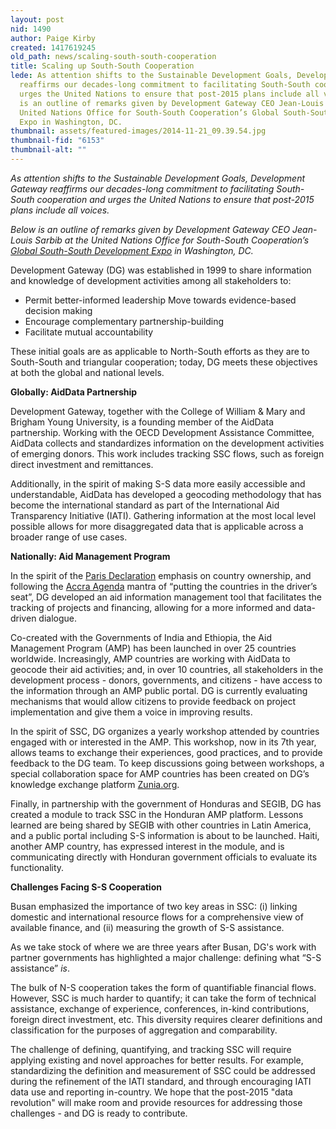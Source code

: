 ```yaml
---
layout: post
nid: 1490
author: Paige Kirby
created: 1417619245
old_path: news/scaling-south-south-cooperation
title: Scaling up South-South Cooperation
lede: As attention shifts to the Sustainable Development Goals, Development Gateway
  reaffirms our decades-long commitment to facilitating South-South cooperation and
  urges the United Nations to ensure that post-2015 plans include all voices. Below
  is an outline of remarks given by Development Gateway CEO Jean-Louis Sarbib at the
  United Nations Office for South-South Cooperation’s Global South-South Development
  Expo in Washington, DC.
thumbnail: assets/featured-images/2014-11-21_09.39.54.jpg
thumbnail-fid: "6153"
thumbnail-alt: ""
---
```


*As attention shifts to the Sustainable Development Goals, Development Gateway reaffirms our decades-long commitment to facilitating South-South cooperation and urges the United Nations to ensure that post-2015 plans include all voices.*

*Below is an outline of remarks given by Development Gateway CEO Jean-Louis Sarbib at the United Nations Office for South-South Cooperation’s [Global South-South Development Expo](http://ssc.undp.org/content/ssc/services/expo/main.html) in Washington, DC.*

Development Gateway (DG) was established in 1999 to share information and knowledge of development activities among all stakeholders to:

- Permit better-informed leadership Move towards evidence-based decision making
- Encourage complementary partnership-building
- Facilitate mutual accountability

These initial goals are as applicable to North-South efforts as they are to South-South and triangular cooperation; today, DG meets these objectives at both the global and national levels.

**Globally: AidData Partnership**

Development Gateway, together with the College of William & Mary and Brigham Young University, is a founding member of the AidData partnership. Working with the OECD Development Assistance Committee, AidData collects and standardizes information on the development activities of emerging donors. This work includes tracking SSC flows, such as foreign direct investment and remittances.

Additionally, in the spirit of making S-S data more easily accessible and understandable, AidData has developed a geocoding methodology that has become the international standard as part of the International Aid Transparency Initiative (IATI). Gathering information at the most local level possible allows for more disaggregated data that is applicable across a broader range of use cases.

**Nationally: Aid Management Program**

In the spirit of the [Paris Declaration](http://www.oecd.org/dac/effectiveness/parisdeclarationandaccraagendaforaction.htm) emphasis on country ownership, and following the [Accra Agenda](http://www.oecd.org/dac/effectiveness/parisdeclarationandaccraagendaforaction.htm) mantra of “putting the countries in the driver’s seat”, DG developed an aid information management tool that facilitates the tracking of projects and financing, allowing for a more informed and data-driven dialogue.

Co-created with the Governments of India and Ethiopia, the Aid Management Program (AMP) has been launched in over 25 countries worldwide. Increasingly, AMP countries are working with AidData to geocode their aid activities; and, in over 10 countries, all stakeholders in the development process - donors, governments, and citizens - have access to the information through an AMP public portal. DG is currently evaluating mechanisms that would allow citizens to provide feedback on project implementation and give them a voice in improving results.

In the spirit of SSC, DG organizes a yearly workshop attended by countries engaged with or interested in the AMP. This workshop, now in its 7th year, allows teams to exchange their experiences, good practices, and to provide feedback to the DG team. To keep discussions going between workshops, a special collaboration space for AMP countries has been created on DG’s knowledge exchange platform [Zunia.org](http://zunia.org/).

Finally, in partnership with the government of Honduras and SEGIB, DG has created a module to track SSC in the Honduran AMP platform. Lessons learned are being shared by SEGIB with other countries in Latin America, and a public portal including S-S information is about to be launched. Haiti, another AMP country, has expressed interest in the module, and is communicating directly with Honduran government officials to evaluate its functionality.

**Challenges Facing S-S Cooperation**

Busan emphasized the importance of two key areas in SSC: (i) linking domestic and international resource flows for a comprehensive view of available finance, and (ii) measuring the growth of S-S assistance.

As we take stock of where we are three years after Busan, DG's work with partner governments has highlighted a major challenge: defining what “S-S assistance” *is*.

The bulk of N-S cooperation takes the form of quantifiable financial flows. However, SSC is much harder to quantify; it can take the form of technical assistance, exchange of experience, conferences, in-kind contributions, foreign direct investment, etc. This diversity requires clearer definitions and classification for the purposes of aggregation and comparability.

The challenge of defining, quantifying, and tracking SSC will require applying existing and novel approaches for better results. For example, standardizing the definition and measurement of SSC could be addressed during the refinement of the IATI standard, and through encouraging IATI data use and reporting in-country. We hope that the post-2015 "data revolution" will make room and provide resources for addressing those challenges - and DG is ready to contribute.
